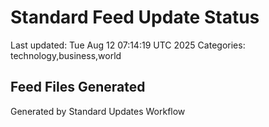 # Standard Feed Update Status
Last updated: Tue Aug 12 07:14:19 UTC 2025
Categories: technology,business,world

## Feed Files Generated

Generated by Standard Updates Workflow
